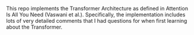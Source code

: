 This repo implements the Transformer Architecture as defined in Attention Is All You Need (Vaswani et al.). Specifically, the implementation includes lots of very detailed comments that I had questions for when first learning about the Transformer.
